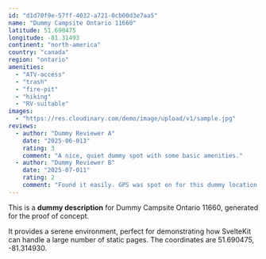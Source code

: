 ```yaml
---
id: "d1d70f9e-57ff-4032-a721-0cb00d3e7aa5"
name: "Dummy Campsite Ontario 11660"
latitude: 51.690475
longitude: -81.31493
continent: "north-america"
country: "canada"
region: "ontario"
amenities:
  - "ATV-access"
  - "trash"
  - "fire-pit"
  - "hiking"
  - "RV-suitable"
images:
  - "https://res.cloudinary.com/demo/image/upload/v1/sample.jpg"
reviews:
  - author: "Dummy Reviewer A"
    date: "2025-06-013"
    rating: 3
    comment: "A nice, quiet dummy spot with some basic amenities."
  - author: "Dummy Reviewer B"
    date: "2025-07-011"
    rating: 2
    comment: "Found it easily. GPS was spot on for this dummy location."
---
```


This is a **dummy description** for Dummy Campsite Ontario 11660, generated for the proof of concept.

It provides a serene environment, perfect for demonstrating how SvelteKit can handle a large number of static pages. The coordinates are 51.690475, -81.314930.
